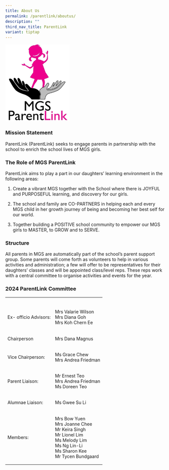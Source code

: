 ```yaml
---
title: About Us
permalink: /parentlink/aboutus/
description: ""
third_nav_title: ParentLink
variant: tiptap
---
```

<div class="isomer-image-wrapper">
<img style="width:40%" height="auto" width="100%" src="/images/Common/logo-MGSPL.jpg">
</div>
<h3>Mission Statement</h3>
<p>ParentLink (ParentLink) seeks to engage parents in partnership with the
school to enrich the school lives of MGS girls.</p>
<h3>The Role of MGS ParentLink</h3>
<p>ParentLink aims to play a part in our daughters’ learning environment
in the following areas:</p>
<ol data-tight="true" class="tight">
<li>
<p>Create a vibrant MGS together with the School where there is JOYFUL and
PURPOSEFUL learning, and discovery for our girls.</p>
</li>
<li>
<p>The school and family are CO-PARTNERS in helping each and every MGS child
in her growth journey of being and becoming her best self for our world.</p>
</li>
<li>
<p>Together building a POSITIVE school community to empower our MGS girls
to MASTER, to GROW and to SERVE.</p>
</li>
</ol>
<h3>Structure</h3>
<p>All parents in MGS are automatically part of the school’s parent support
group. Some parents will come forth as volunteers to help in various activities
and administration; a few will offer to be representatives for their daughters’
classes and will be appointed class/level reps. These reps work with a
central committee to organise activities and events for the year.</p>
<h3>2024 ParentLink Committee</h3>
<table>
<tbody>
<tr>
<th rowspan="1" colspan="1">
<p></p>
</th>
<th rowspan="1" colspan="1">
<p></p>
</th>
</tr>
<tr>
<td rowspan="1" colspan="1">
<p>Ex- officio Advisors:</p>
</td>
<td rowspan="1" colspan="1">
<p>Mrs Valarie Wilson
<br>Mrs Diana Goh
<br>Mrs Koh Chern Ee</p>
</td>
</tr>
<tr>
<td rowspan="1" colspan="1">
<p>Chairperson</p>
</td>
<td rowspan="1" colspan="1">
<p>Mrs Dana Magnus</p>
</td>
</tr>
<tr>
<td rowspan="1" colspan="1">
<p>Vice Chairperson:</p>
</td>
<td rowspan="1" colspan="1">
<p>Ms Grace Chew
<br>Mrs Andrea Friedman</p>
</td>
</tr>
<tr>
<td rowspan="1" colspan="1">
<p>Parent Liaison:</p>
</td>
<td rowspan="1" colspan="1">
<p>Mr Ernest Teo
<br>Mrs Andrea Friedman
<br>Ms Doreen Teo</p>
</td>
</tr>
<tr>
<td rowspan="1" colspan="1">
<p>Alumnae Liaison:</p>
</td>
<td rowspan="1" colspan="1">
<p>Ms Gwee Su Li</p>
</td>
</tr>
<tr>
<td rowspan="1" colspan="1">
<p>Members:</p>
</td>
<td rowspan="1" colspan="1">
<p>Mrs Bow Yuen
<br>Mrs Joanne Chee
<br>Mr Keira Singh
<br>Mr Lionel Lim
<br>Ms Melody Lim
<br>Ms Ng Lin-Li
<br>Ms Sharon Kee
<br>Mr Tycen Bundgaard</p>
</td>
</tr>
</tbody>
</table>
<p></p>